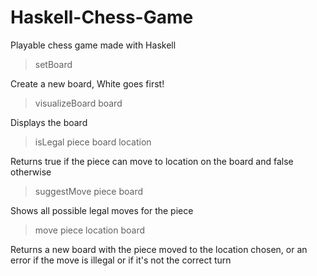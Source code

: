 # Haskell-Chess-Game
Playable chess game made with Haskell


> setBoard

Create a new board, White goes first!

> visualizeBoard board 

Displays the board

> isLegal piece board location

Returns true if the piece can move to location on the board and false otherwise

> suggestMove piece board

Shows all possible legal moves for the piece

> move piece location board 

Returns a new board with the piece moved to the location chosen, or an error if the move is illegal or if it's not the correct turn
